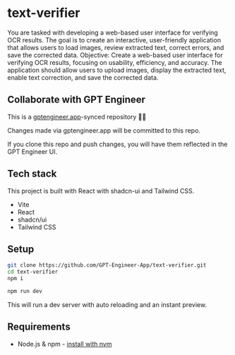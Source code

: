 # text-verifier

You are tasked with developing a web-based user interface for verifying OCR results. The goal is to create an interactive, user-friendly application that allows users to load images, review extracted text, correct errors, and save the corrected data.   Objective: Create a web-based user interface for verifying OCR results, focusing on usability, efficiency, and accuracy. The application should allow users to upload images, display the extracted text, enable text correction, and save the corrected data.

## Collaborate with GPT Engineer

This is a [gptengineer.app](https://gptengineer.app)-synced repository 🌟🤖

Changes made via gptengineer.app will be committed to this repo.

If you clone this repo and push changes, you will have them reflected in the GPT Engineer UI.

## Tech stack

This project is built with React with shadcn-ui and Tailwind CSS.

- Vite
- React
- shadcn/ui
- Tailwind CSS

## Setup

```sh
git clone https://github.com/GPT-Engineer-App/text-verifier.git
cd text-verifier
npm i
```

```sh
npm run dev
```

This will run a dev server with auto reloading and an instant preview.

## Requirements

- Node.js & npm - [install with nvm](https://github.com/nvm-sh/nvm#installing-and-updating)
